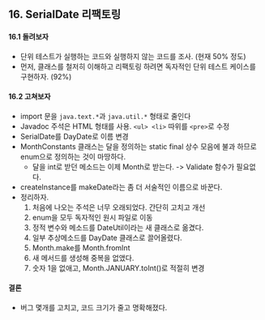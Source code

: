 ## 16. SerialDate 리팩토링

#### 16.1 돌려보자
- 단위 테스트가 실행하는 코드와 실행하지 않는 코드를 조사. (현재 50% 정도)
- 먼저, 클래스를 철저히 이해하고 리팩토링 하려면 독자적인 단위 테스트 케이스를 구현하자. (92%)

#### 16.2 고쳐보자
- import 문을 `java.text.*`과  `java.util.*` 형태로 줄인다
- Javadoc 주석은 HTML 형태를 사용. `<ul> <li>` 따위를 `<pre>`로 수정
- SerialDate를 DayDate로 이름 변경
- MonthConstants 클래스는 달을 정의하는 static final 상수 모음에 불과 하므로 enum으로 정의하는 것이 마땅하다.
	- 달을 int로 받던 메소드는 이제 Month로 받는다. -> Validate 함수가 필요없다.
- createInstance를 makeDate라는 좀 더 서술적인 이름으로 바꾼다.
- 정리하자.
	1. 처음에 나오는 주석은 너무 오래되었다. 간단히 고치고 개선
	2. enum을 모두 독자적인 원시 파일로 이동
	3. 정적 변수와 메소드를 DateUtil이라는 새 클래스로 옮겼다.
	4. 일부 추상메소드를 DayDate 클래스로 끌어올렸다.
	5. Month.make를 Month.fromInt
	6. 새 메서드를 생성해 중복을 없앴다.
	7. 숫자 1을 없애고, Month.JANUARY.toInt()로 적절히 변경

#### 결론
- 버그 몇개를 고치고, 코드 크기가 줄고 명확해졌다.
